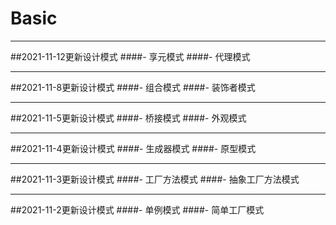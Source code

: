 # Basic

---
##2021-11-12更新设计模式
####- 享元模式
####- 代理模式


---

##2021-11-8更新设计模式
####- 组合模式
####- 装饰者模式

---
##2021-11-5更新设计模式
####- 桥接模式
####- 外观模式

---

##2021-11-4更新设计模式
####- 生成器模式
####- 原型模式

---
##2021-11-3更新设计模式
####- 工厂方法模式
####- 抽象工厂方法模式

---
##2021-11-2更新设计模式
####- 单例模式
####- 简单工厂模式

